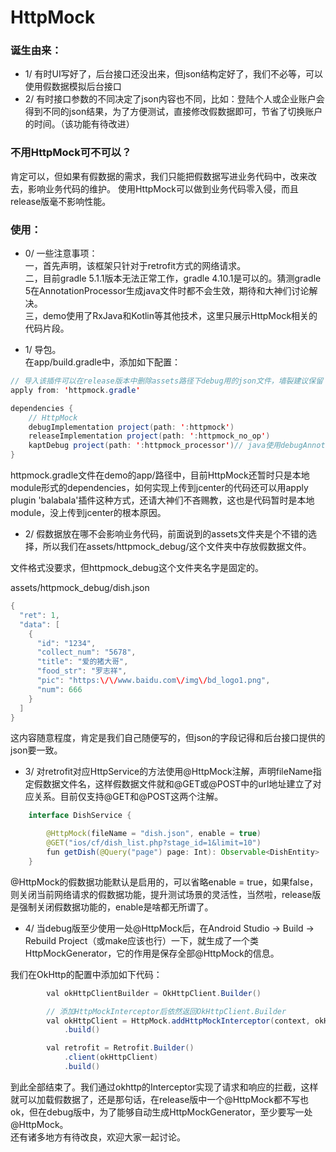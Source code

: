# HttpMock

### 诞生由来：
- 1/ 有时UI写好了，后台接口还没出来，但json结构定好了，我们不必等，可以使用假数据模拟后台接口
- 2/ 有时接口参数的不同决定了json内容也不同，比如：登陆个人或企业账户会得到不同的json结果，为了方便测试，直接修改假数据即可，节省了切换账户的时间。（该功能有待改进）

### 不用HttpMock可不可以？
肯定可以，但如果有假数据的需求，我们只能把假数据写进业务代码中，改来改去，影响业务代码的维护。
使用HttpMock可以做到业务代码零入侵，而且release版毫不影响性能。

### 使用：
- 0/ 一些注意事项：</br>
一，首先声明，该框架只针对于retrofit方式的网络请求。</br>
    二，目前gradle 5.1.1版本无法正常工作，gradle 4.10.1是可以的。猜测gradle 5在AnnotationProcessor生成java文件时都不会生效，期待和大神们讨论解决。</br>
    三，demo使用了RxJava和Kotlin等其他技术，这里只展示HttpMock相关的代码片段。

- 1/ 导包。</br>
在app/build.gradle中，添加如下配置：

```java
// 导入该插件可以在release版本中删除assets路径下debug用的json文件，墙裂建议保留
apply from: 'httpmock.gradle'

dependencies {
    // HttpMock
    debugImplementation project(path: ':httpmock')
    releaseImplementation project(path: ':httpmock_no_op')
    kaptDebug project(path: ':httpmock_processor')// java使用debugAnnotationProcessor
}
```

httpmock.gradle文件在demo的app/路径中，目前HttpMock还暂时只是本地module形式的dependencies，如何实现上传到jcenter的代码还可以用apply plugin 'balabala'插件这种方式，还请大神们不吝赐教，这也是代码暂时是本地module，没上传到jcenter的根本原因。

- 2/ 假数据放在哪不会影响业务代码，前面说到的assets文件夹是个不错的选择，所以我们在assets/httpmock_debug/这个文件夹中存放假数据文件。</br>

文件格式没要求，但httpmock_debug这个文件夹名字是固定的。

assets/httpmock_debug/dish.json

```java
{
  "ret": 1,
  "data": [
    {
      "id": "1234",
      "collect_num": "5678",
      "title": "爱的猪大哥",
      "food_str": "罗志祥",
      "pic": "https:\/\/www.baidu.com\/img\/bd_logo1.png",
      "num": 666
    }
  ]
}
```

这内容随意程度，肯定是我们自己随便写的，但json的字段记得和后台接口提供的json要一致。

- 3/ 对retrofit对应HttpService的方法使用@HttpMock注解，声明fileName指定假数据文件名，这样假数据文件就和@GET或@POST中的url地址建立了对应关系。目前仅支持@GET和@POST这两个注解。

```java
    interface DishService {

        @HttpMock(fileName = "dish.json", enable = true)
        @GET("ios/cf/dish_list.php?stage_id=1&limit=10")
        fun getDish(@Query("page") page: Int): Observable<DishEntity>
    }
```

   @HttpMock的假数据功能默认是启用的，可以省略enable = true，如果false，则关闭当前网络请求的假数据功能，提升测试场景的灵活性，当然啦，release版是强制关闭假数据功能的，enable是啥都无所谓了。


- 4/ 当debug版至少使用一处@HttpMock后，在Android Studio -> Build -> Rebuild Project（或make应该也行）一下，就生成了一个类HttpMockGenerator，它的作用是保存全部@HttpMock的信息。

我们在OkHttp的配置中添加如下代码：

```java
        val okHttpClientBuilder = OkHttpClient.Builder()

        // 添加HttpMockInterceptor后依然返回OkHttpClient.Builder
        val okHttpClient = HttpMock.addHttpMockInterceptor(context, okHttpClientBuilder, HttpMockGenerator::class.java)
            .build()

        val retrofit = Retrofit.Builder()
            .client(okHttpClient)
            .build()
```
到此全部结束了。我们通过okhttp的Interceptor实现了请求和响应的拦截，这样就可以加载假数据了，还是那句话，在release版中一个@HttpMock都不写也ok，但在debug版中，为了能够自动生成HttpMockGenerator，至少要写一处@HttpMock。</br>
还有诸多地方有待改良，欢迎大家一起讨论。
